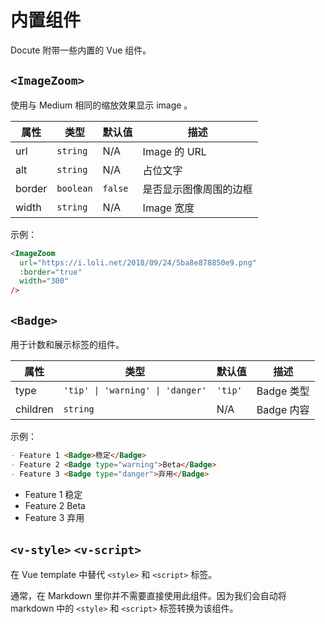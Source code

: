 # 内置组件

Docute 附带一些内置的 Vue 组件。

## `<ImageZoom>`

使用与 Medium 相同的缩放效果显示 image 。

|属性|类型|默认值|描述|
|---|---|---|---|
|url|`string`|N/A|Image 的 URL|
|alt|`string`|N/A|占位文字|
|border|`boolean`|`false`|是否显示图像周围的边框|
|width|`string`|N/A|Image 宽度|

示例：

```markdown
<ImageZoom 
  url="https://i.loli.net/2018/09/24/5ba8e878850e9.png" 
  :border="true" 
  width="300"
/>
```

<ImageZoom url="https://i.loli.net/2018/09/24/5ba8e878850e9.png" :border="true" width="300"/>


## `<Badge>`

用于计数和展示标签的组件。

|属性|类型|默认值|描述|
|---|---|---|---|
|type|<code>'tip' &#x7C; 'warning' &#x7C; 'danger'</code>|`'tip'`|Badge 类型|
|children|`string`|N/A|Badge 内容|

示例：

```markdown
- Feature 1 <Badge>稳定</Badge>
- Feature 2 <Badge type="warning">Beta</Badge>
- Feature 3 <Badge type="danger">弃用</Badge>
```

- Feature 1 <Badge>稳定</Badge>
- Feature 2 <Badge type="warning">Beta</Badge>
- Feature 3 <Badge type="danger">弃用</Badge>

## `<v-style>` `<v-script>`

在 Vue template 中替代 `<style>` 和 `<script>` 标签。

通常，在 Markdown 里你并不需要直接使用此组件。因为我们会自动将 markdown 中的 `<style>` 和 `<script>` 标签转换为该组件。
